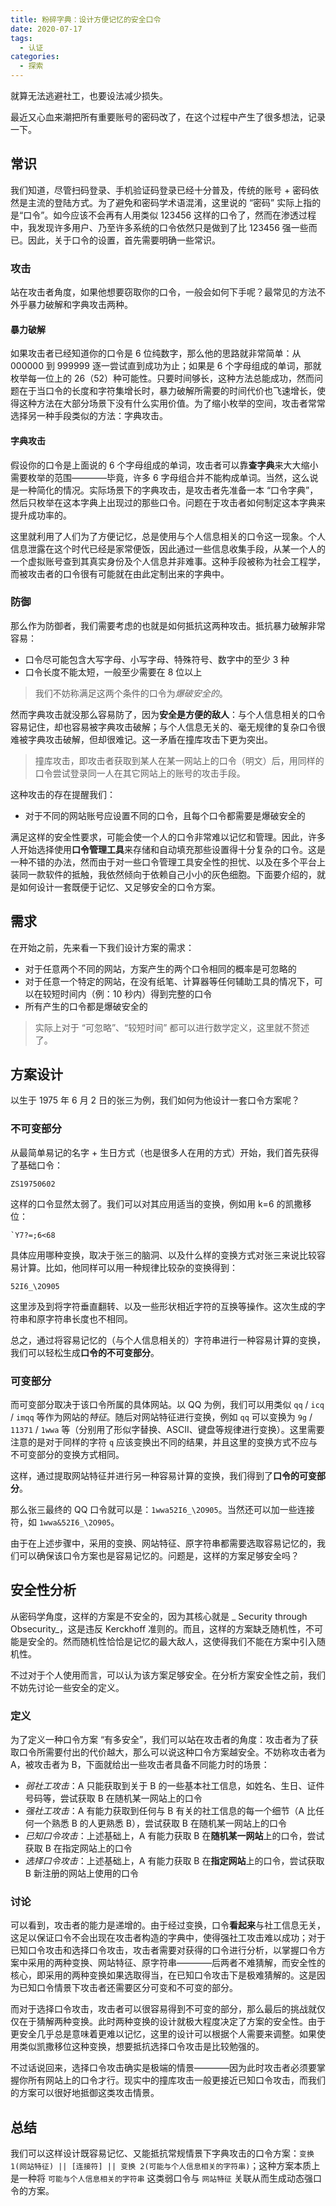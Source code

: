 ```yaml
---
title: 粉碎字典：设计方便记忆的安全口令
date: 2020-07-17
tags:
  - 认证
categories:
  - 探索
---
```


就算无法逃避社工，也要设法减少损失。

<!--more-->

最近又心血来潮把所有重要账号的密码改了，在这个过程中产生了很多想法，记录一下。

## 常识

我们知道，尽管扫码登录、手机验证码登录已经十分普及，传统的账号 + 密码依然是主流的登陆方式。为了避免和密码学术语混淆，这里说的 “密码” 实际上指的是“口令”。如今应该不会再有人用类似 123456 这样的口令了，然而在渗透过程中，我发现许多用户、乃至许多系统的口令依然只是做到了比 123456 强一些而已。因此，关于口令的设置，首先需要明确一些常识。

### 攻击

站在攻击者角度，如果他想要窃取你的口令，一般会如何下手呢？最常见的方法不外乎暴力破解和字典攻击两种。

#### 暴力破解

如果攻击者已经知道你的口令是 6 位纯数字，那么他的思路就非常简单：从 000000 到 999999 逐一尝试直到成功为止；如果是 6 个字母组成的单词，那就枚举每一位上的 26（52）种可能性。只要时间够长，这种方法总能成功，然而问题在于当口令的长度和字符集增长时，暴力破解所需要的时间代价也飞速增长，使得这种方法在大部分场景下没有什么实用价值。为了缩小枚举的空间，攻击者常常选择另一种手段类似的方法：字典攻击。

#### 字典攻击

假设你的口令是上面说的 6 个字母组成的单词，攻击者可以靠**查字典**来大大缩小需要枚举的范围————毕竟，许多 6 字母组合并不能构成单词。当然，这么说是一种简化的情况。实际场景下的字典攻击，是攻击者先准备一本 “口令字典”，然后只枚举在这本字典上出现过的那些口令。问题在于攻击者如何制定这本字典来提升成功率的。

这里就利用了人们为了方便记忆，总是使用与个人信息相关的口令这一现象。个人信息泄露在这个时代已经是家常便饭，因此通过一些信息收集手段，从某一个人的一个虚拟账号查到其真实身份及个人信息并非难事。这种手段被称为社会工程学，而被攻击者的口令很有可能就在由此定制出来的字典中。

### 防御

那么作为防御者，我们需要考虑的也就是如何抵抗这两种攻击。抵抗暴力破解非常容易：

- 口令尽可能包含大写字母、小写字母、特殊符号、数字中的至少 3 种
- 口令长度不能太短，一般至少需要在 8 位以上

> 我们不妨称满足这两个条件的口令为*爆破安全的*。

然而字典攻击就没那么容易防了，因为**安全是方便的敌人**：与个人信息相关的口令容易记住，却也容易被字典攻击破解；与个人信息无关的、毫无规律的复杂口令很难被字典攻击破解，但却很难记。这一矛盾在撞库攻击下更为突出。

> 撞库攻击，即攻击者获取到某人在某一网站上的口令（明文）后，用同样的口令尝试登录同一人在其它网站上的账号的攻击手段。

这种攻击的存在提醒我们：

- 对于不同的网站账号应设置不同的口令，且每个口令都需要是爆破安全的

满足这样的安全性要求，可能会使一个人的口令非常难以记忆和管理。因此，许多人开始选择使用**口令管理工具**来存储和自动填充那些设置得十分复杂的口令。这是一种不错的办法，然而由于对一些口令管理工具安全性的担忧、以及在多个平台上装同一款软件的抵触，我依然倾向于依赖自己小小的灰色细胞。下面要介绍的，就是如何设计一套既便于记忆、又足够安全的口令方案。

## 需求

在开始之前，先来看一下我们设计方案的需求：

- 对于任意两个不同的网站，方案产生的两个口令相同的概率是可忽略的
- 对于任意一个特定的网站，在没有纸笔、计算器等任何辅助工具的情况下，可以在较短时间内（例：10 秒内）得到完整的口令
- 所有产生的口令都是爆破安全的

> 实际上对于 “可忽略”、“较短时间” 都可以进行数学定义，这里就不赘述了。

## 方案设计

以生于 1975 年 6 月 2 日的张三为例，我们如何为他设计一套口令方案呢？

### 不可变部分

从最简单易记的名字 + 生日方式（也是很多人在用的方式）开始，我们首先获得了基础口令：

```
ZS19750602
```

这样的口令显然太弱了。我们可以对其应用适当的变换，例如用 k=6 的凯撒移位：

```
`Y7?=;6<68
```

具体应用哪种变换，取决于张三的脑洞、以及什么样的变换方式对张三来说比较容易计算。比如，他同样可以用一种规律比较杂的变换得到：

```
52I6_\2O905
```

这里涉及到将字符垂直翻转、以及一些形状相近字符的互换等操作。这次生成的字符串和原字符串长度也不相同。

总之，通过将容易记忆的（与个人信息相关的）字符串进行一种容易计算的变换，我们可以轻松生成**口令的不可变部分**。

### 可变部分

而可变部分取决于该口令所属的具体网站。以 QQ 为例，我们可以用类似 `qq` / `icq` / `imqq` 等作为网站的*特征*。随后对网站特征进行变换，例如 `qq` 可以变换为 `9g` / `11371` / `1wwa` 等（分别用了形似字替换、ASCII、键盘等规律进行变换）。这里需要注意的是对于同样的字符 `q` 应该变换出不同的结果，并且这里的变换方式不应与不可变部分的变换方式相同。

这样，通过提取网站特征并进行另一种容易计算的变换，我们得到了**口令的可变部分**。

那么张三最终的 QQ 口令就可以是：`1wwa52I6_\2O905`。当然还可以加一些连接符，如 `1wwa&52I6_\2O905`。

由于在上述步骤中，采用的变换、网站特征、原字符串都需要选取容易记忆的，我们可以确保该口令方案也是容易记忆的。问题是，这样的方案足够安全吗？

## 安全性分析

从密码学角度，这样的方案是不安全的，因为其核心就是 _ Security through Obsecurity_，这是违反 Kerckhoff 准则的。而且，这样的方案缺乏随机性，不可能是安全的。然而随机性恰恰是记忆的最大敌人，这使得我们不能在方案中引入随机性。

不过对于个人使用而言，可以认为该方案足够安全。在分析方案安全性之前，我们不妨先讨论一些安全的定义。

### 定义

为了定义一种口令方案 “有多安全”，我们可以站在攻击者的角度：攻击者为了获取口令所需要付出的代价越大，那么可以说这种口令方案越安全。不妨称攻击者为 A，被攻击者为 B，下面就给出一些攻击者具备不同能力时的场景：

- _弱社工攻击_：A 只能获取到关于 B 的一些基本社工信息，如姓名、生日、证件号码等，尝试获取 B 在随机某一网站上的口令
- _强社工攻击_：A 有能力获取到任何与 B 有关的社工信息的每一个细节（A 比任何一个熟悉 B 的人更熟悉 B），尝试获取 B 在随机某一网站上的口令
- _已知口令攻击_：上述基础上，A 有能力获取 B 在**随机某一网站**上的口令，尝试获取 B 在指定网站上的口令
- _选择口令攻击_：上述基础上，A 有能力获取 B 在**指定网站**上的口令，尝试获取 B 新注册的网站上使用的口令

### 讨论

可以看到，攻击者的能力是递增的。由于经过变换，口令**看起来**与社工信息无关，这足以保证口令不会出现在攻击者构造的字典中，使得强社工攻击难以成功；对于已知口令攻击和选择口令攻击，攻击者需要对获得的口令进行分析，以掌握口令方案中采用的两种变换、网站特征、原字符串————后两者不难猜解，而安全性的核心，即采用的两种变换如果选取得当，在已知口令攻击下是极难猜解的。这是因为已知口令情景下攻击者还需要区分可变和不可变的部分。

而对于选择口令攻击，攻击者可以很容易得到不可变的部分，那么最后的挑战就仅仅在于猜解两种变换。此时两种变换的设计就极大程度决定了方案的安全性。由于更安全几乎总是意味着更难以记忆，这里的设计可以根据个人需要来调整。如果使用类似凯撒移位这种变换，想要抵抗选择口令攻击是比较勉强的。

不过话说回来，选择口令攻击确实是极端的情景————因为此时攻击者必须要掌握你所有网站上的口令才行。现实中的撞库攻击一般更接近已知口令攻击，而我们的方案可以很好地抵御这类攻击情景。

## 总结

我们可以这样设计既容易记忆、又能抵抗常规情景下字典攻击的口令方案：`变换 1(网站特征) || [连接符] || 变换 2(可能与个人信息相关的字符串)`；这种方案本质上是一种将 `可能与个人信息相关的字符串` 这类弱口令与 `网站特征` 关联从而生成动态强口令的方案。
